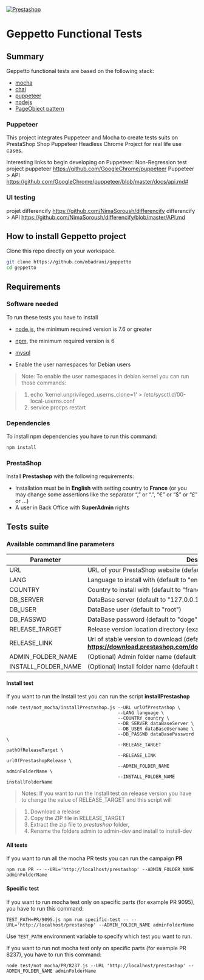 [![Prestashop](https://i.imgur.com/qDqeQ1E.png)](https://www.prestashop.com)

# **Geppetto** Functional Tests

## Summary

Geppetto functional tests are based on the following stack:

* [mocha](https://mochajs.org/)
* [chai](http://chaijs.com/)
* [puppeteer](https://pptr.dev/)
* [nodejs](https://nodejs.org/en/)
* [PageObject pattern](https://martinfowler.com/bliki/PageObject.html)

### Puppeteer

This project integrates Puppeteer and Mocha to create tests suits on PrestaShop Shop
Puppeteer Headless Chrome Project for real life use cases.

Interesting links to begin developing on Puppeteer:
Non-Regression test
project puppeteer
https://github.com/GoogleChrome/puppeteer
Puppeteer > API
https://github.com/GoogleChrome/puppeteer/blob/master/docs/api.md#

### UI testing

projet differencify
https://github.com/NimaSoroush/differencify
differencify > API
https://github.com/NimaSoroush/differencify/blob/master/API.md

## How to install **Geppetto** project 
Clone this repo directly on your workspace.

```bash
git clone https://github.com/mbadrani/geppetto
cd geppetto
```

## Requirements

### Software needed

To run these tests you have to install

* [node.js](https://nodejs.org/en/download/), the minimum required version is 7.6 or greater
* [npm](https://www.npmjs.com/get-npm), the minimum required version is 6
* [mysql](https://www.mysql.com)

* Enable the user namespaces for Debian users

> Note:
> To enable the user namespaces in debian kernel you can run those commands: 

> 1) echo 'kernel.unprivileged_userns_clone=1' > /etc/sysctl.d/00-local-userns.conf
> 2) service procps restart

### Dependencies

To install npm dependencies you have to run this command:

```bash
npm install
```

### PrestaShop

Install **Prestashop** with the following requirements:
* Installation must be in **English** with setting country to **France** (or you may change some assertions like the separator “,” or “.”, “€” or “$” or “£” or …)
* A user in Back Office with **SuperAdmin** rights

## Tests suite

### Available command line parameters

| Parameter           | Description      |
|---------------------|----------------- |
| URL                 | URL of your PrestaShop website (default to **http://localhost/prestashop**) |
| LANG                | Language to install with (default to "en") |
| COUNTRY             | Country to install with (default to "france") |
| DB_SERVER           | DataBase server (default to "127.0.0.1") |
| DB_USER             | DataBase user (default to "root") |
| DB_PASSWD           | DataBase password (default to "doge") |
| RELEASE_TARGET      | Release version location directory (example: /var/www/html/) (default to '') |
| RELEASE_LINK        | Url of stable version to download (default to **https://download.prestashop.com/download/releases/prestashop_1.7.4.2.zip**) |
| ADMIN_FOLDER_NAME   | (Optional) Admin folder name (default to "admin-dev") |
| INSTALL_FOLDER_NAME | (Optional) Install folder name (default to "install-dev") |


#### Install test
If you want to run the Install test you can run the script **installPrestashop**

```
node test/not_mocha/installPrestashop.js --URL urlOfPrestashop \ 
                                         --LANG language \
                                         --COUNTRY country \
                                         --DB_SERVER dataBaseServer \
                                         --DB_USER dataBaseUsername \
                                         --DB_PASSWD dataBasePassword \
                                         --RELEASE_TARGET pathOfReleaseTarget \
                                         --RELEASE_LINK urlOfPrestashopRelease \
                                         --ADMIN_FOLDER_NAME adminFolderName \
                                         --INSTALL_FOLDER_NAME installFolderName
```

>Notes: If you want to run the Install test on release version you have to change the value of RELEASE_TARGET and this script will

> 1) Download a release
> 2) Copy the ZIP file in RELEASE_TARGET 
> 3) Extract the zip file to *prestashop* folder, 
> 3) Rename the folders admin to admin-dev and install to install-dev

#### All tests

If you want to run all the mocha PR tests you can run the campaign **PR**

```
npm run PR -- --URL='http://localhost/prestashop' --ADMIN_FOLDER_NAME adminFolderName
```

#### Specific test

If you want to run mocha test only on specific parts (for example PR 9095), you have to run this command:

```
TEST_PATH=PR/9095.js npm run specific-test -- --URL='http://localhost/prestashop' --ADMIN_FOLDER_NAME adminFolderName
```

Use `TEST_PATH` environment variable to specify which test you want to run.

If you want to run not mocha test only on specific parts (for example PR 8237), you have to run this command:

```
node test/not_mocha/PR/8237.js --URL 'http://localhost/prestashop' --ADMIN_FOLDER_NAME adminFolderName
```
